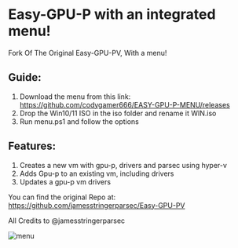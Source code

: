 # Easy-GPU-P with an integrated menu!
Fork Of The Original Easy-GPU-PV, With a menu!

## Guide:
1. Download the menu from this link: https://github.com/codygamer666/EASY-GPU-P-MENU/releases 
2. Drop the Win10/11 ISO in the iso folder and rename it WIN.iso
3. Run menu.ps1 and follow the options

## Features:
1. Creates a new vm with gpu-p, drivers and parsec using hyper-v
2. Adds Gpu-p to an existing vm, including drivers
3. Updates a gpu-p vm drivers

You can find the original Repo at: https://github.com/jamesstringerparsec/Easy-GPU-PV

All Credits to @jamesstringerparsec

![menu](https://user-images.githubusercontent.com/96527590/149374219-28d1398f-a3d2-4581-9cfe-eab1c2d9a651.JPG)
